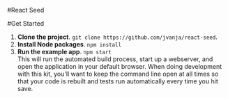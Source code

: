 #React Seed

#Get Started
1. **Clone the project**. `git clone https://github.com/jvanja/react-seed`.  
2. **Install Node packages**. `npm install`
3. **Run the example app**. `npm start`  
This will run the automated build process, start up a webserver, and open the application in your default browser. When doing development with this kit, you'll want to keep the command line open at all times so that your code is rebuilt and tests run automatically every time you hit save.
